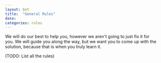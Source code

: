 ```yaml
---
layout: bot
title:  "General Rules"
date:
categories: rules
---
```


We will do our best to help you, however we aren't going to just fix it for you. We will guide you along the way, but we want you to come up with the solution, because that is when you truly learn it. 

(TODO: List all the rules)